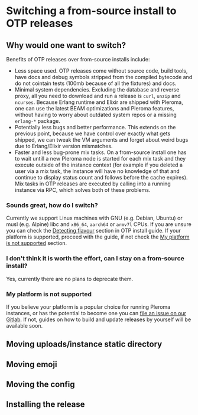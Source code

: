 # Switching a from-source install to OTP releases
## Why would one want to switch?
Benefits of OTP releases over from-source installs include:
* Less space used. OTP releases come without source code, build tools, have docs and debug symbols stripped from the compiled bytecode and do not cointain tests (100mb because of all the fixtures) and docs.
* Minimal system dependencies. Excluding the database and reverse proxy, all you need to download and run a release is `curl`, `unzip` and `ncurses`. Because Erlang runtime and Elixir are shipped with Pleroma, one can use the latest BEAM optimizations and Pleroma features, without having to worry about outdated system repos or a missing `erlang-*` package.
* Potentially less bugs and better performance. This extends on the previous point, because we have control over exactly what gets shipped, we can tweak the VM arguments and forget about weird bugs due to Erlang/Elixir version mismatches.
* Faster and less bug-prone mix tasks. On a from-source install one has to wait untill a new Pleroma node is started for each mix task and they execute outside of the instance context (for example if you deleted a user via a mix task, the instance will have no knowledge of that and continue to display status count and follows before the cache expires). Mix tasks in OTP releases are executed by calling into a running instance via RPC, which solves both of these problems.

### Sounds great, how do I switch?
Currently we support Linux machines with GNU (e.g. Debian, Ubuntu) or musl (e.g. Alpine) libc and `x86_64`, `aarch64` or `armv7l` CPUs. If you are unsure you can check the [Detecting flavour](otp_en.html#detecting-flavour) section in OTP install guide. If your platform is supported, proceed with the guide, if not check the [My platform is not supported](#my-platform-is-not-supported) section.
### I don't think it is worth the effort, can I stay on a from-source install?
Yes, currently there are no plans to deprecate them.
### My platform is not supported
If you believe your platform is a popular choice for running Pleroma instances, or has the potential to become one you can [file an issue on our Gitlab](https://git.pleroma.social/pleroma/pleroma/issues/new). If not, guides on how to build and update releases by yourself will be available soon.
## Moving uploads/instance static directory
## Moving emoji
## Moving the config
## Installing the release
